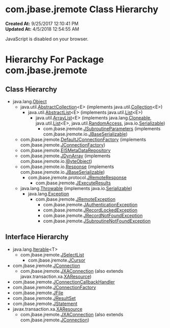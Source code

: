 # com.jbase.jremote Class Hierarchy

**Created At:** 9/25/2017 12:10:41 PM  
**Updated At:** 4/5/2018 12:54:55 AM  

<noscript><div>JavaScript is disabled on your browser.</div></noscript><!-- ========= START OF TOP NAVBAR ======= -->
<!--   -->

<!--   -->
<!-- ========= END OF TOP NAVBAR ========= -->
# Hierarchy For Package com.jbase.jremote

## Class Hierarchy

- java.lang.[Object](http://java.sun.com/j2se/1.5.0/docs/api/java/lang/Object.html?is-external=true "class or interface in java.lang")
    - java.util.[AbstractCollection](http://java.sun.com/j2se/1.5.0/docs/api/java/util/AbstractCollection.html?is-external=true "class or interface in java.util")&lt;E&gt; (implements java.util.[Collection](http://java.sun.com/j2se/1.5.0/docs/api/java/util/Collection.html?is-external=true "class or interface in java.util")&lt;E&gt;)
        - java.util.[AbstractList](http://java.sun.com/j2se/1.5.0/docs/api/java/util/AbstractList.html?is-external=true "class or interface in java.util")&lt;E&gt; (implements java.util.[List](http://java.sun.com/j2se/1.5.0/docs/api/java/util/List.html?is-external=true "class or interface in java.util")&lt;E&gt;)
            - java.util.[ArrayList](http://java.sun.com/j2se/1.5.0/docs/api/java/util/ArrayList.html?is-external=true "class or interface in java.util")&lt;E&gt; (implements java.lang.[Cloneable](http://java.sun.com/j2se/1.5.0/docs/api/java/lang/Cloneable.html?is-external=true "class or interface in java.lang"), java.util.[List](http://java.sun.com/j2se/1.5.0/docs/api/java/util/List.html?is-external=true "class or interface in java.util")&lt;E&gt;, java.util.[RandomAccess](http://java.sun.com/j2se/1.5.0/docs/api/java/util/RandomAccess.html?is-external=true "class or interface in java.util"), java.io.[Serializable](http://java.sun.com/j2se/1.5.0/docs/api/java/io/Serializable.html?is-external=true "class or interface in java.io"))
                - com.jbase.jremote.[JSubroutineParameters](/39248-jremote/com_jbase_jremote_jsubroutineparameters "class in com.jbase.jremote") (implements com.jbase.jremote.io.[JBaseSerializable](/39250-io/com_jbase_jremote_io_jbaseserializable "interface in com.jbase.jremote.io"))
    - com.jbase.jremote.[DefaultJConnectionFactory](/39248-jremote/com_jbase_jremote_defaultjconnectionfactory "class in com.jbase.jremote") (implements com.jbase.jremote.[JConnectionFactory](/39248-jremote/com_jbase_jremote_jconnectionfactory "interface in com.jbase.jremote"))
    - com.jbase.jremote.[EISMetaDataRepository](/39248-jremote/com_jbase_jremote_eismetadatarepository "class in com.jbase.jremote")
    - com.jbase.jremote.[JDynArray](/39248-jremote/com_jbase_jremote_jdynarray "class in com.jbase.jremote") (implements com.jbase.jremote.io.[IByteObject](/39250-io/com_jbase_jremote_io_ibyteobject "interface in com.jbase.jremote.io"))
    - com.jbase.jremote.io.[Response](/39250-io/com_jbase_jremote_io_response "class in com.jbase.jremote.io") (implements com.jbase.jremote.io.[JBaseSerializable](/39250-io/com_jbase_jremote_io_jbaseserializable "interface in com.jbase.jremote.io"))
        - com.jbase.jremote.protocol.[JRemoteResponse](/39270-protocol/com_jbase_jremote_protocol_jremoteresponse "class in com.jbase.jremote.protocol")
            - com.jbase.jremote.[JExecuteResults](/39248-jremote/com_jbase_jremote_jexecuteresults "class in com.jbase.jremote")
    - java.lang.[Throwable](http://java.sun.com/j2se/1.5.0/docs/api/java/lang/Throwable.html?is-external=true "class or interface in java.lang") (implements java.io.[Serializable](http://java.sun.com/j2se/1.5.0/docs/api/java/io/Serializable.html?is-external=true "class or interface in java.io"))
        - java.lang.[Exception](http://java.sun.com/j2se/1.5.0/docs/api/java/lang/Exception.html?is-external=true "class or interface in java.lang")
            - com.jbase.jremote.[JRemoteException](/39248-jremote/com_jbase_jremote_jremoteexception "class in com.jbase.jremote")
                - com.jbase.jremote.[JAuthenticationException](/39248-jremote/com_jbase_jremote_jauthenticationexception "class in com.jbase.jremote")
                - com.jbase.jremote.[JRecordLockedException](/39248-jremote/com_jbase_jremote_jrecordlockedexception "class in com.jbase.jremote")
                - com.jbase.jremote.[JRecordNotFoundException](/39248-jremote/com_jbase_jremote_jrecordnotfoundexception "class in com.jbase.jremote")
                - com.jbase.jremote.[JSubroutineNotFoundException](/39248-jremote/com_jbase_jremote_jsubroutinenotfoundexception "class in com.jbase.jremote")


## Interface Hierarchy

- java.lang.[Iterable](http://java.sun.com/j2se/1.5.0/docs/api/java/lang/Iterable.html?is-external=true "class or interface in java.lang")&lt;T&gt;
    - com.jbase.jremote.[JSelectList](/39248-jremote/com_jbase_jremote_jselectlist "interface in com.jbase.jremote")
        - com.jbase.jremote.[JCursor](/39248-jremote/com_jbase_jremote_jcursor "interface in com.jbase.jremote")
- com.jbase.jremote.[JConnection](/39248-jremote/com_jbase_jremote_jconnection "interface in com.jbase.jremote")
    - com.jbase.jremote.[JXAConnection](/39248-jremote/com_jbase_jremote_jxaconnection "interface in com.jbase.jremote") (also extends javax.transaction.xa.[XAResource](http://java.sun.com/j2se/1.5.0/docs/api/javax/transaction/xa/XAResource.html?is-external=true "class or interface in javax.transaction.xa"))
- com.jbase.jremote.[JConnectionCallbackHandler](/39248-jremote/com_jbase_jremote_jconnectioncallbackhandler "interface in com.jbase.jremote")
- com.jbase.jremote.[JConnectionFactory](/39248-jremote/com_jbase_jremote_jconnectionfactory "interface in com.jbase.jremote")
- com.jbase.jremote.[JFile](/39248-jremote/com_jbase_jremote_jfile "interface in com.jbase.jremote")
- com.jbase.jremote.[JResultSet](/39248-jremote/com_jbase_jremote_jresultset "interface in com.jbase.jremote")
- com.jbase.jremote.[JStatement](/39248-jremote/com_jbase_jremote_jstatement "interface in com.jbase.jremote")
- javax.transaction.xa.[XAResource](http://java.sun.com/j2se/1.5.0/docs/api/javax/transaction/xa/XAResource.html?is-external=true "class or interface in javax.transaction.xa")
    - com.jbase.jremote.[JXAConnection](/39248-jremote/com_jbase_jremote_jxaconnection "interface in com.jbase.jremote") (also extends com.jbase.jremote.[JConnection](/39248-jremote/com_jbase_jremote_jconnection "interface in com.jbase.jremote"))


